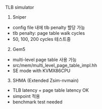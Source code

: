 TLB simulator

1. Sniper
- config file 내에 tlb penalty 할당 가능
- tlb penalty: page table walk cycles
- 50, 100, 200 cycles 테스트중

2. Gem5
- multi-level page table 사용 가능
- src/mem/multi_level_page_table_impl.hh 
- SE mode with KVMX86CPU 

3. SHMA (Extended Zsim-nvmain)
- TLB latency + page table latency OK
- simpoint 적용
- benchmark test needed
